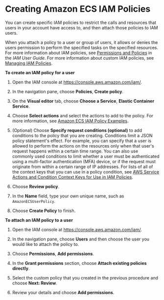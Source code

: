 # Creating Amazon ECS IAM Policies<a name="ECS_IAM_user_policies"></a>

You can create specific IAM policies to restrict the calls and resources that users in your account have access to, and then attach those policies to IAM users\.

When you attach a policy to a user or group of users, it allows or denies the users permission to perform the specified tasks on the specified resources\. For more information about IAM policies, see [Permissions and Policies](https://docs.aws.amazon.com/IAM/latest/UserGuide/PermissionsAndPolicies.html) in the *IAM User Guide*\. For more information about custom IAM policies, see [Managing IAM Policies](https://docs.aws.amazon.com/IAM/latest/UserGuide/ManagingPolicies.html)\.

**To create an IAM policy for a user**

1. Open the IAM console at [https://console\.aws\.amazon\.com/iam/](https://console.aws.amazon.com/iam/)\.

1. In the navigation pane, choose **Policies**, **Create policy**\. 

1. On the **Visual editor** tab, choose **Choose a Service**, **Elastic Container Service**\.

1. Choose **Select actions** and select the actions to add to the policy\. For more information, see [Amazon ECS IAM Policy Examples](IAMPolicyExamples.md)\.

1. \(Optional\) Choose **Specify request conditions \(optional\)** to add conditions to the policy that you are creating\. Conditions limit a JSON policy statement's effect\. For example, you can specify that a user is allowed to perform the actions on the resources only when that user's request happens within a certain time range\. You can also use commonly used conditions to limit whether a user must be authenticated using a multi\-factor authentication \(MFA\) device, or if the request must originate from within a certain range of IP addresses\. For lists of all of the context keys that you can use in a policy condition, see [AWS Service Actions and Condition Context Keys for Use in IAM Policies](http://docs.aws.amazon.com/IAM/latest/UserGuide/reference_policies_actionsconditions.html)\.

1. Choose **Review policy**\.

1. In the **Name** field, type your own unique name, such as `AmazonECSUserPolicy`\.

1. Choose **Create Policy** to finish\. 

**To attach an IAM policy to a user**

1. Open the IAM console at [https://console\.aws\.amazon\.com/iam/](https://console.aws.amazon.com/iam/)\.

1. In the navigation pane, choose **Users** and then choose the user you would like to attach the policy to\. 

1. Choose **Permissions**, **Add permissions**\.

1. In the **Grant permissions** section, choose **Attach existing policies directly**\.

1. Select the custom policy that you created in the previous procedure and choose **Next: Review**\.

1. Review your details and choose **Add permissions**\.